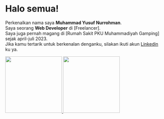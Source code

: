 # Halo semua! 
Perkenalkan nama saya **Muhammad Yusuf Nurrohman**.\
Saya seorang **Web Developer** di [Freelancer].\
Saya juga pernah magang di [Rumah Sakit PKU Muhammadiyah Gamping] sejak april-juli 2023.\
Jika kamu tertarik untuk berkenalan denganku, silakan ikuti akun [Linkedin](https://www.linkedin.com/in/gilang-adhan](https://id.linkedin.com/in/muhammad-yusuf-nurrohman-1b448a249)/) ku ya.
 
<p align="left">
<a href="https://github.com/gilangadhan">
  <img height="180em" src="https://github-readme-stats-eight-theta.vercel.app/api?username=gilangadhan&show_icons=true&theme=algolia&include_all_commits=true&count_private=true"/>
  <img height="180em" src="https://github-readme-stats-eight-theta.vercel.app/api/top-langs/?username=gilangadhan&layout=compact&langs_count=8&theme=algolia"/>
</a>
</p>
